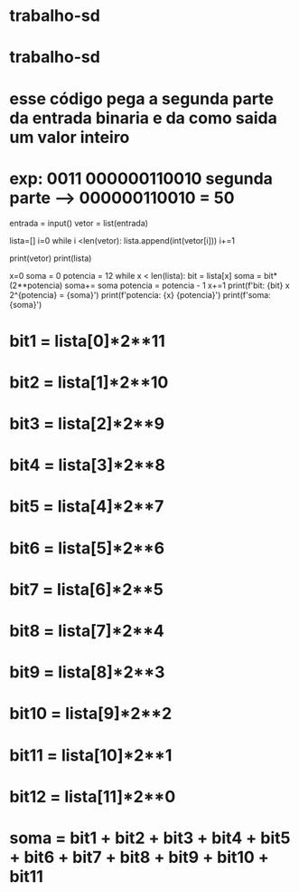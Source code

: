 # trabalho-sd
# trabalho-sd

# esse código pega a segunda parte da entrada binaria e da como saida um valor inteiro
# exp: 0011 000000110010 segunda parte --> 000000110010 = 50

entrada = input()
vetor = list(entrada)

lista=[]
i=0
while i <len(vetor):
  lista.append(int(vetor[i]))
  i+=1

print(vetor)
print(lista)

x=0 
soma = 0
potencia = 12
while x < len(lista):
  bit = lista[x]
  soma = bit*(2**potencia)
  soma+= soma
  potencia = potencia - 1
  x+=1
  print(f'bit: {bit} x 2^{potencia} = {soma}')
  print(f'potencia: {x} {potencia}')
  print(f'soma: {soma}')



# bit1 = lista[0]*2**11
# bit2 = lista[1]*2**10
# bit3 = lista[2]*2**9
# bit4 = lista[3]*2**8
# bit5 = lista[4]*2**7
# bit6 = lista[5]*2**6
# bit7 = lista[6]*2**5
# bit8 = lista[7]*2**4
# bit9 = lista[8]*2**3
# bit10 = lista[9]*2**2
# bit11 = lista[10]*2**1
# bit12 = lista[11]*2**0
# soma = bit1 + bit2 + bit3 + bit4 + bit5 + bit6 + bit7 + bit8 + bit9 + bit10 + bit11
